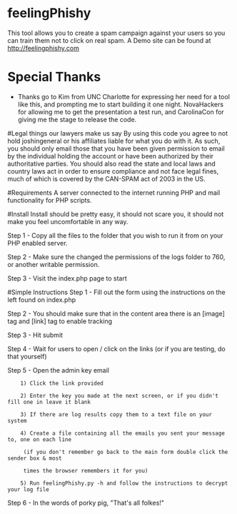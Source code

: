 # feelingPhishy
This tool allows you to create a spam campaign against your users so you can train them not to click on real spam. 
A Demo site can be found at http://feelingphishy.com

# Special Thanks
- Thanks go to Kim from UNC Charlotte for expressing her need for a tool like this, and prompting me to start building it one night. NovaHackers for allowing me to get the presentation a test run, and CarolinaCon for giving me the stage to release the code. 

#Legal things our lawyers make us say
By using this code you agree to not hold joshingeneral or his affiliates liable for what you do with it. As such, you should only email those that you have been given permission to email by the individual holding the account or have been authorized by their authoritative parties. You should also read the state and local laws and country laws act in order to ensure compliance and not face legal fines, much of which is covered by the CAN-SPAM act of 2003 in the US. 

#Requirements
A server connected to the internet running PHP and mail functionality for PHP scripts. 

#Install
Install should be pretty easy, it should not scare you, it should not make you feel uncomfortable in any way. 

Step 1 - Copy all the files to the folder that you wish to run it from on your PHP enabled server.

Step 2 - Make sure the changed the permissions of the logs folder to 760, or another writable permission.

Step 3 - Visit the index.php page to start

#Simple Instructions
Step 1 - Fill out the form using the instructions on the left found on index.php

Step 2 - You should make sure that in the content area there is an [image] tag and [link] tag to enable tracking

Step 3 - Hit submit

Step 4 - Wait for users to open / click on the links (or if you are testing, do that yourself)

Step 5 - Open the admin key email

        1) Click the link provided
        
        2) Enter the key you made at the next screen, or if you didn't fill one in leave it blank
        
        3) If there are log results copy them to a text file on your system
        
        4) Create a file containing all the emails you sent your message to, one on each line
        
         (if you don't remember go back to the main form double click the sender box & most 
         
         times the browser remembers it for you)
         
        5) Run feelingPhishy.py -h and follow the instructions to decrypt your log file 
        
Step 6 - In the words of porky pig, "That's all folkes!" 


